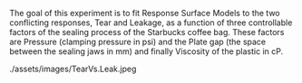 The goal of this experiment is to fit Response Surface Models to the two conflicting responses, Tear and Leakage, as a function of three controllable factors of the sealing process of the Starbucks coffee bag. These factors are Pressure (clamping pressure in psi) and the Plate gap (the space between the sealing jaws in mm) and finally Viscosity of the plastic in cP.

./assets/images/TearVs.Leak.jpeg
